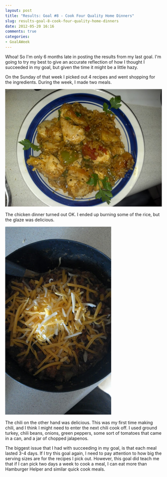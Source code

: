 ```yaml
---
layout: post
title: "Results: Goal #8 - Cook Four Quality Home Dinners"
slug: results-goal-8-cook-four-quality-home-dinners
date: 2012-05-20 16:16
comments: true
categories:
- GoalAWeek
---
```

<div id="goal08-rating"></div>
<script type="text/javascript">
$('#goal08-rating').raty({ readOnly: true, score: 1 , path: '{{ site.baseurl }}assets/img/raty' });
</script>

Whoa! So I'm only 6 months late in posting the results from my last goal. I'm going to try my best to give an accurate reflection of how I thought I succeeded in my goal, but given the time it might be a little hazy.

On the Sunday of that week I picked out 4 recipes and went shopping for the ingredients. During the week, I made two meals.

![](/assets/img/posts/Goal08-Chicken.jpg)

The chicken dinner turned out OK. I ended up burning some of the rice, but the glaze was delicious.

![](/assets/img/posts/Goal08-Chili.jpg)

The chili on the other hand was delicious. This was my first time making chili, and I think I might need to enter the next chili cook off. I used ground turkey, chili beans, onions, green peppers, some sort of tomatoes that came in a can, and a jar of chopped jalapenos.

The biggest issue that I had with succeeding in my goal, is that each meal lasted 3-4 days. If I try this goal again, I need to pay attention to how big the serving sizes are for the recipes I pick out. However, this goal did teach me that if I can pick two days a week to cook a meal, I can eat more than Hamburger Helper and similar quick cook meals.